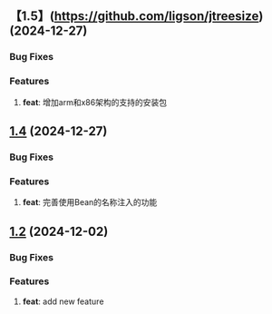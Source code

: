 ## 【1.5】(https://github.com/ligson/jtreesize) (2024-12-27)

### Bug Fixes

### Features

1. **feat**: 增加arm和x86架构的支持的安装包


## [1.4](https://github.com/ligson/jtreesize) (2024-12-27)

### Bug Fixes

### Features

1. **feat**: 完善使用Bean的名称注入的功能

## [1.2](https://github.com/ligson/jtreesize) (2024-12-02)

### Bug Fixes

### Features

1. **feat**: add new feature
